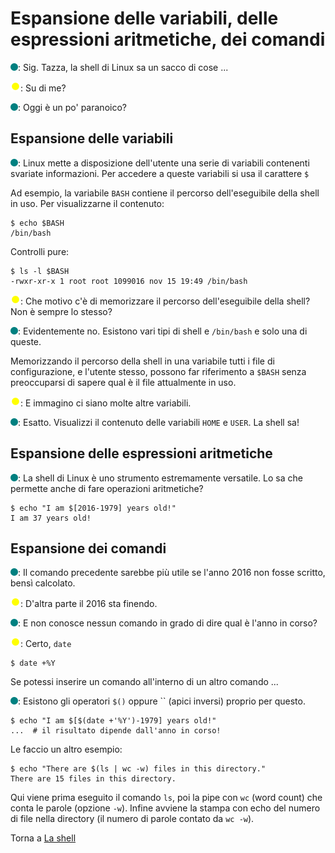 # Espansione delle variabili, delle espressioni aritmetiche, dei comandi

![](../../images/people/tess.png): Sig. Tazza, la shell di Linux sa
un sacco di cose ...

![](../../images/people/tazza.png): Su di me?

![](../../images/people/tess.png): Oggi è un po' paranoico?

## Espansione delle variabili

![](../../images/people/tess.png): Linux mette a disposizione dell'utente
una serie di variabili contenenti svariate informazioni.
Per accedere a queste variabili si usa il carattere `$`

Ad esempio, la variabile `BASH` contiene il percorso dell'eseguibile
della shell in uso. Per visualizzarne il contenuto:

```
$ echo $BASH
/bin/bash
```

Controlli pure:

```
$ ls -l $BASH
-rwxr-xr-x 1 root root 1099016 nov 15 19:49 /bin/bash
```

![](../../images/people/tazza.png): Che motivo c'è di memorizzare il percorso
dell'eseguibile della shell? Non è sempre lo stesso?

![](../../images/people/tess.png): Evidentemente no. Esistono vari tipi di shell
e `/bin/bash` e solo una di queste.

Memorizzando il percorso della shell in una variabile tutti i file di configurazione,
e l'utente stesso, possono far riferimento a `$BASH` senza preoccuparsi di sapere
qual è il file attualmente in uso.

![](../../images/people/tazza.png): E immagino ci siano molte altre variabili.

![](../../images/people/tess.png): Esatto. Visualizzi il contenuto delle variabili
`HOME` e `USER`. La shell sa!

## Espansione delle espressioni aritmetiche

![](../../images/people/tess.png): La shell di Linux è uno strumento estremamente
versatile. Lo sa che permette anche di fare operazioni aritmetiche?

```
$ echo "I am $[2016-1979] years old!"
I am 37 years old!
```

## Espansione dei comandi

![](../../images/people/tess.png): Il comando precedente sarebbe più utile
se l'anno 2016 non fosse scritto, bensì calcolato.

![](../../images/people/tazza.png): D'altra parte il 2016 sta finendo.

![](../../images/people/tess.png): E non conosce nessun comando in grado
di dire qual è l'anno in corso?

![](../../images/people/tazza.png): Certo, `date`

```
$ date +%Y
```

Se potessi inserire un comando all'interno di un altro comando ...

![](../../images/people/tess.png): Esistono gli operatori `$()` oppure `` (apici inversi)
proprio per questo.

```
$ echo "I am $[$(date +'%Y')-1979] years old!"
...  # il risultato dipende dall'anno in corso!
```

Le faccio un altro esempio:

```
$ echo "There are $(ls | wc -w) files in this directory."
There are 15 files in this directory.
```

Qui viene prima eseguito il comando `ls`,
poi la pipe con `wc` (word count) che conta le parole (opzione `-w`).
Infine avviene la stampa con echo del numero di file nella directory
(il numero di parole contato da `wc -w`).

Torna a [La shell](../summary.md)
